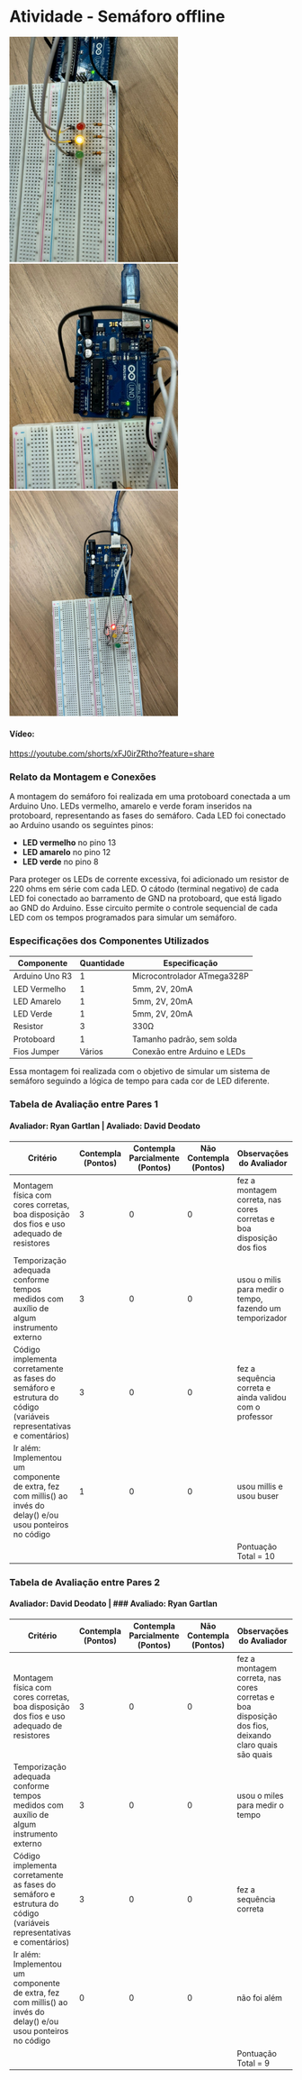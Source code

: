 # Atividade - Semáforo offline

<img src="Protoboard.jpeg" alt="Protoboard" width="300">
<img src="Arduino" alt="Arduino" width="300">
<img src="Tudo" alt="Tudo" width="300"> 

#### Vídeo:
https://youtube.com/shorts/xFJ0irZRtho?feature=share 

### Relato da Montagem e Conexões

A montagem do semáforo foi realizada em uma protoboard conectada a um Arduino Uno. LEDs vermelho, amarelo e verde foram inseridos na protoboard, representando as fases do semáforo. Cada LED foi conectado ao Arduino usando os seguintes pinos:
- **LED vermelho** no pino 13
- **LED amarelo** no pino 12
- **LED verde** no pino 8

Para proteger os LEDs de corrente excessiva, foi adicionado um resistor de 220 ohms em série com cada LED. O cátodo (terminal negativo) de cada LED foi conectado ao barramento de GND na protoboard, que está ligado ao GND do Arduino. Esse circuito permite o controle sequencial de cada LED com os tempos programados para simular um semáforo.

### Especificações dos Componentes Utilizados

| Componente    | Quantidade | Especificação                  |
|---------------|------------|--------------------------------|
| Arduino Uno R3  | 1          | Microcontrolador ATmega328P    |
| LED Vermelho  | 1          | 5mm, 2V, 20mA                 |
| LED Amarelo   | 1          | 5mm, 2V, 20mA                 |
| LED Verde     | 1          | 5mm, 2V, 20mA                 |
| Resistor      | 3          | 330Ω               |
| Protoboard    | 1          | Tamanho padrão, sem solda      |
| Fios Jumper   | Vários     | Conexão entre Arduino e LEDs   |

Essa montagem foi realizada com o objetivo de simular um sistema de semáforo seguindo a lógica de tempo para cada cor de LED diferente.

### Tabela de Avaliação entre Pares 1

#### Avaliador: Ryan Gartlan | Avaliado: David Deodato

|Critério|	Contempla (Pontos)|	Contempla Parcialmente (Pontos)	|Não Contempla (Pontos)	|Observações do Avaliador|
|-|-|-|-|-|
|Montagem física com cores corretas, boa disposição dos fios e uso adequado de resistores	| 3	| 0 |0 |fez a montagem correta, nas cores corretas e boa disposição dos fios |	
|Temporização adequada conforme tempos medidos com auxílio de algum instrumento externo	| 3	|0	|0 | usou o milis para medir o tempo, fazendo um temporizador |	
|Código implementa corretamente as fases do semáforo e estrutura do código (variáveis representativas e comentários) | 3| 0 |	0 | fez a sequência correta e ainda validou com o professor |	
|Ir além: Implementou um componente de extra, fez com millis() ao invés do delay() e/ou usou ponteiros no código | 1 | 0  | 0 | usou millis e usou buser |	
| | | | |Pontuação Total = 10 |

### Tabela de Avaliação entre Pares 2

#### Avaliador: David Deodato | ### Avaliado: Ryan Gartlan

|Critério|	Contempla (Pontos)|	Contempla Parcialmente (Pontos)	|Não Contempla (Pontos)	|Observações do Avaliador|
|-|-|-|-|-|
|Montagem física com cores corretas, boa disposição dos fios e uso adequado de resistores	| 3	| 0 |0 |fez a montagem correta, nas cores corretas e boa disposição dos fios, deixando claro quais são quais |	
|Temporização adequada conforme tempos medidos com auxílio de algum instrumento externo	| 3	|0	|0 | usou o miles para medir o tempo |	
|Código implementa corretamente as fases do semáforo e estrutura do código (variáveis representativas e comentários) | 3| 0 |	0 | fez a sequência correta |	
|Ir além: Implementou um componente de extra, fez com millis() ao invés do delay() e/ou usou ponteiros no código |	0 | 0  |	0 | não foi além |	
| | | | |Pontuação Total = 9 |
